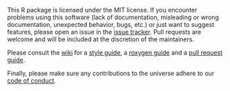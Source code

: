 This R package is licensed under the MIT license.
If you encounter problems using this software (lack of documentation, misleading or wrong documentation, unexpected behavior, bugs, etc.) or just want to suggest features, please open an issue in the [issue tracker](https://github.com/mlr-org/mlr3cmprsk/issues).
Pull requests are welcome and will be included at the discretion of the maintainers.

Please consult the [wiki](https://github.com/mlr-org/mlr3/wiki/) for a [style guide](https://github.com/mlr-org/mlr3/wiki/Style-Guide), a [roxygen guide](https://github.com/mlr-org/mlr3/wiki/Roxygen-Guide) and a [pull request guide](https://github.com/mlr-org/mlr3/wiki/PR-Guidelines).

Finally, please make sure any contributions to the universe adhere to our [code of conduct](https://github.com/mlr-org/mlr3cmprsk/blob/main/CODE_OF_CONDUCT.md).
